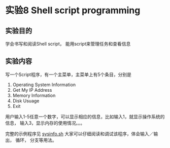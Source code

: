 
# 实验8  Shell script programming
## 实验目的

学会书写和阅读Shell script， 能用script来管理任务和查看信息
## 实验内容

写一个Script程序，有一个主菜单，主菜单上有5个条目，分别是
1. Operating System Information  
2. Get My IP Address
3. Memory Information
4. Disk Usuage
5. Exit

用户输入1-5任意一个数字，可以显示相应的信息，比如输入1，就显示操作系统的信息， 输入3，显示内存的使用情况。。。

完整的示例程序见 [sysinfo.sh](https://github.com/jerrywjh/LinuxLabs/blob/master/sysinfo.sh) 
大家可以仔细阅读和调试该程序，体会输入／输出， 循环， 分支等用法。
